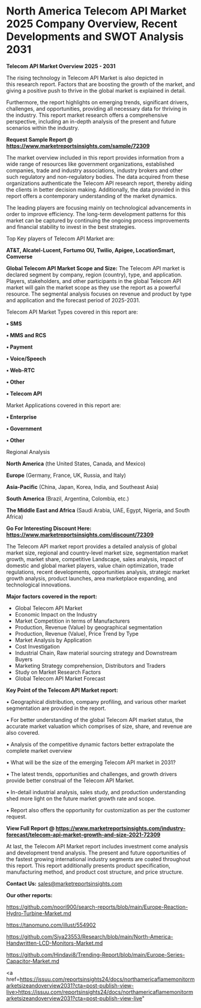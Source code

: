# North America Telecom API Market 2025 Company Overview, Recent Developments and SWOT Analysis 2031

<Strong> Telecom API Market Overview 2025 - 2031</strong>

The rising technology in Telecom API Market is also depicted in this research report. Factors that are boosting the growth of the market, and giving a positive push to thrive in the global market is explained in detail.

Furthermore, the report highlights on emerging trends, significant drivers, challenges, and opportunities, providing all necessary data for thriving in the industry. This report market research offers a comprehensive perspective, including an in-depth analysis of the present and future scenarios within the industry.

<strong>Request Sample Report @ <a href=https://www.marketreportsinsights.com/sample/72309>https://www.marketreportsinsights.com/sample/72309</a></strong>

The market overview included in this report provides information from a wide range of resources like government organizations, established companies, trade and industry associations, industry brokers and other such regulatory and non-regulatory bodies. The data acquired from these organizations authenticate the Telecom API research report, thereby aiding the clients in better decision making. Additionally, the data provided in this report offers a contemporary understanding of the market dynamics.

The leading players are focusing mainly on technological advancements in order to improve efficiency. The long-term development patterns for this market can be captured by continuing the ongoing process improvements and financial stability to invest in the best strategies.

Top Key players of Telecom API Market are:

<strong>AT&T, Alcatel-Lucent, Fortumo OU, Twilio, Apigee, LocationSmart, Comverse</strong>

<strong><b>Global Telecom API Market Scope and Size:</b></strong>
The Telecom API market is declared segment by company, region (country), type, and application. Players, stakeholders, and other participants in the global Telecom API market will gain the market scope as they use the report as a powerful resource. The segmental analysis focuses on revenue and product by type and application and the forecast period of 2025-2031.

Telecom API Market Types covered in this report are:

<strong>• SMS

• MMS and RCS

• Payment

• Voice/Speech

• Web-RTC

• Other

• Telecom API</strong>

Market Applications covered in this report are:

<strong>• Enterprise

• Government

• Other</strong> 

Regional Analysis

<strong>North America</strong> (the United States, Canada, and Mexico)

<strong>Europe</strong> (Germany, France, UK, Russia, and Italy)

<strong>Asia-Pacific</strong> (China, Japan, Korea, India, and Southeast Asia)

<strong>South America</strong> (Brazil, Argentina, Colombia, etc.)

<strong>The Middle East and Africa</strong> (Saudi Arabia, UAE, Egypt, Nigeria, and South Africa)

<strong>Go For Interesting Discount Here: <a href=https://www.marketreportsinsights.com/discount/72309>https://www.marketreportsinsights.com/discount/72309</a></strong>

The Telecom API market report provides a detailed analysis of global market size, regional and country-level market size, segmentation market growth, market share, competitive Landscape, sales analysis, impact of domestic and global market players, value chain optimization, trade regulations, recent developments, opportunities analysis, strategic market growth analysis, product launches, area marketplace expanding, and technological innovations.

<strong><b>Major factors covered in the report:</b></strong>
<ul>
  <li>Global Telecom API Market </li>
  <li>Economic Impact on the Industry</li>
  <li>Market Competition in terms of Manufacturers</li>
  <li>Production, Revenue (Value) by geographical segmentation</li>
  <li>Production, Revenue (Value), Price Trend by Type</li>
  <li>Market Analysis by Application</li>
  <li>Cost Investigation</li>
  <li>Industrial Chain, Raw material sourcing strategy and Downstream Buyers</li>
  <li>Marketing Strategy comprehension, Distributors and Traders</li>
  <li>Study on Market Research Factors</li>
  <li>Global Telecom API Market Forecast</li>
</ul>

<strong><b>Key Point of the Telecom API Market report:</b></strong>

• Geographical distribution, company profiling, and various other market segmentation are provided in the report.

• For better understanding of the global Telecom API market status, the accurate market valuation which comprises of size, share, and revenue are also covered.

• Analysis of the competitive dynamic factors better extrapolate the complete market overview

• What will be the size of the emerging Telecom API market in 2031?

• The latest trends, opportunities and challenges, and growth drivers provide better construal of the Telecom API Market.

• In-detail industrial analysis, sales study, and production understanding shed more light on the future market growth rate and scope.

• Report also offers the opportunity for customization as per the customer request.

<strong><b>View Full Report @ <a href=https://www.marketreportsinsights.com/industry-forecast/telecom-api-market-growth-and-size-2021-72309>https://www.marketreportsinsights.com/industry-forecast/telecom-api-market-growth-and-size-2021-72309</a></b></strong>


At last, the Telecom API Market report includes investment come analysis and development trend analysis. The present and future opportunities of the fastest growing international industry segments are coated throughout this report. This report additionally presents product specification, manufacturing method, and product cost structure, and price structure.

<strong>Contact Us:</strong>
sales@marketreportsinsights.com

<strong>Our other reports:</strong>

<a href=https://github.com/noori900/search-reports/blob/main/Europe-Reaction-Hydro-Turbine-Market.md>https://github.com/noori900/search-reports/blob/main/Europe-Reaction-Hydro-Turbine-Market.md</a>

<a href=https://tanomuno.com/illust/554902>https://tanomuno.com/illust/554902</a>

<a href=https://github.com/Siya23553/Research/blob/main/North-America-Handwritten-LCD-Monitors-Market.md>https://github.com/Siya23553/Research/blob/main/North-America-Handwritten-LCD-Monitors-Market.md</a>

<a href=https://github.com/Hindavi8/Trending-Report/blob/main/Europe-Series-Capacitor-Market.md>https://github.com/Hindavi8/Trending-Report/blob/main/Europe-Series-Capacitor-Market.md</a>

<a href=https://issuu.com/reportsinsights24/docs/northamericaflamemonitormarketsizeandoverview2031?cta=post-publish-view-live>https://issuu.com/reportsinsights24/docs/northamericaflamemonitormarketsizeandoverview2031?cta=post-publish-view-live</a>"
